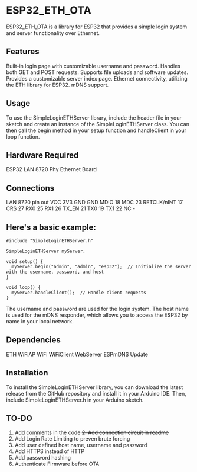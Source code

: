 # ESP32_ETH_OTA

ESP32_ETH_OTA is a library for ESP32 that provides a simple login system and server functionality over Ethernet.

## Features
Built-in login page with customizable username and password.
Handles both GET and POST requests.
Supports file uploads and software updates.
Provides a customizable server index page.
Ethernet connectivity, utilizing the ETH library for ESP32.
mDNS support.

## Usage
To use the SimpleLoginETHServer library, include the header file in your sketch and create an instance of the SimpleLoginETHServer class. You can then call the begin method in your setup function and handleClient in your loop function.

## Hardware Required
ESP32
LAN 8720 Phy Ethernet Board

## Connections
LAN 8720 pin out
VCC 3V3
GND GND
MDIO 18
MDC 23
RETCLK/nINT 17
CRS 27
RX0 25
RX1 26
TX_EN 21
TX0 19
TX1 22
NC -

## Here's a basic example:

```
#include "SimpleLoginETHServer.h"

SimpleLoginETHServer myServer;

void setup() {
  myServer.begin("admin", "admin", "esp32");  // Initialize the server with the username, password, and host
}

void loop() {
  myServer.handleClient();  // Handle client requests
}
```

The username and password are used for the login system. The host name is used for the mDNS responder, which allows you to access the ESP32 by name in your local network.

## Dependencies
ETH
WiFiAP
WiFi
WiFiClient
WebServer
ESPmDNS
Update

## Installation
To install the SimpleLoginETHServer library, you can download the latest release from the GitHub repository and install it in your Arduino IDE. Then, include SimpleLoginETHServer.h in your Arduino sketch.

## TO-DO
1. Add comments in the code
~~2. Add connection circuit in readme~~
3. Add Login Rate Limiting to preven brute forcing
4. Add user defined host name, username and password
5. Add HTTPS instead of HTTP
6. Add password hashing
7. Authenticate Firmware before OTA
